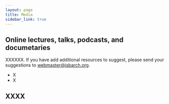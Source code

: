 ```yaml
---
layout: page
title: Media
sidebar_link: true
---
```


## Online lectures, talks, podcasts, and documetaries

XXXXXX. If you have add additional resources to suggest, please send your suggestions to webmaster@isbarch.org.

- X
- X

## XXXX

